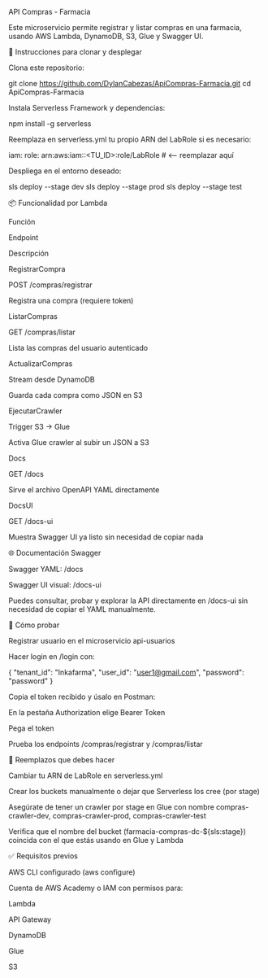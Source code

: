 API Compras - Farmacia

Este microservicio permite registrar y listar compras en una farmacia, usando AWS Lambda, DynamoDB, S3, Glue y Swagger UI.

🚀 Instrucciones para clonar y desplegar

Clona este repositorio:

git clone https://github.com/DylanCabezas/ApiCompras-Farmacia.git
cd ApiCompras-Farmacia

Instala Serverless Framework y dependencias:

npm install -g serverless

Reemplaza en serverless.yml tu propio ARN del LabRole si es necesario:

iam:
  role: arn:aws:iam::<TU_ID>:role/LabRole  # <-- reemplazar aquí

Despliega en el entorno deseado:

sls deploy --stage dev
sls deploy --stage prod
sls deploy --stage test

📦 Funcionalidad por Lambda

Función

Endpoint

Descripción

RegistrarCompra

POST /compras/registrar

Registra una compra (requiere token)

ListarCompras

GET /compras/listar

Lista las compras del usuario autenticado

ActualizarCompras

Stream desde DynamoDB

Guarda cada compra como JSON en S3

EjecutarCrawler

Trigger S3 → Glue

Activa Glue crawler al subir un JSON a S3

Docs

GET /docs

Sirve el archivo OpenAPI YAML directamente

DocsUI

GET /docs-ui

Muestra Swagger UI ya listo sin necesidad de copiar nada

🌐 Documentación Swagger

Swagger YAML: /docs

Swagger UI visual: /docs-ui

Puedes consultar, probar y explorar la API directamente en /docs-ui sin necesidad de copiar el YAML manualmente.

🧪 Cómo probar

Registrar usuario en el microservicio api-usuarios

Hacer login en /login con:

{
  "tenant_id": "Inkafarma",
  "user_id": "user1@gmail.com",
  "password": "password"
}

Copia el token recibido y úsalo en Postman:

En la pestaña Authorization elige Bearer Token

Pega el token

Prueba los endpoints /compras/registrar y /compras/listar

📝 Reemplazos que debes hacer

Cambiar tu ARN de LabRole en serverless.yml

Crear los buckets manualmente o dejar que Serverless los cree (por stage)

Asegúrate de tener un crawler por stage en Glue con nombre compras-crawler-dev, compras-crawler-prod, compras-crawler-test 

Verifica que el nombre del bucket (farmacia-compras-dc-${sls:stage}) coincida con el que estás usando en Glue y Lambda

✅ Requisitos previos

AWS CLI configurado (aws configure)

Cuenta de AWS Academy o IAM con permisos para:

Lambda

API Gateway

DynamoDB

Glue

S3

